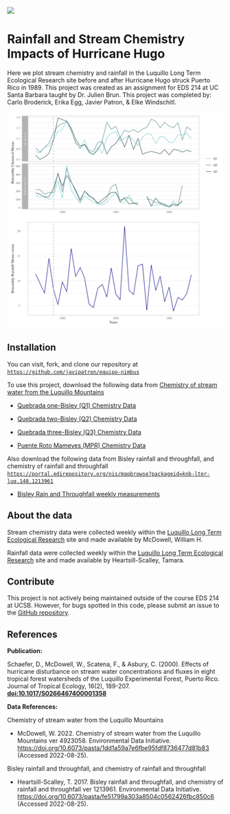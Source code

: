 <!-- Add banner here -->

![](https://i1.pickpik.com/photos/683/227/758/tropical-cyclone-hurricane-isabel-aerial-view-thumb.jpg)

# Rainfall and Stream Chemistry Impacts of Hurricane Hugo

Here we plot stream chemistry and rainfall in the Luquillo Long Term Ecological Research site before and after Hurricane Hugo struck Puerto Rico in 1989. This project was created as an assignment for EDS 214 at UC Santa Barbara taught by Dr. Julien Brun. This project was completed by: Carlo Broderick, Erika Egg, Javier Patron, & Elke Windschitl.

![](plots/rainfall_and_stream_chemistry_plot.png)

## Installation

You can visit, fork, and clone our repository at [`https://github.com/javipatron/equipo-nimbus`](https://github.com/javipatron/equipo-nimbus)

To use this project, download the following data from [Chemistry of stream water from the Luquillo Mountains](https://portal.edirepository.org/nis/mapbrowse?packageid=knb-lter-luq.20.4923058)

-   [Quebrada one-Bisley (Q1) Chemistry Data](https://portal.edirepository.org/nis/dataviewer?packageid=knb-lter-luq.20.4923058&entityid=96e0ef7b3f2bc92485a559645d545845)

-   [Quebrada two-Bisley (Q2) Chemistry Data](https://portal.edirepository.org/nis/dataviewer?packageid=knb-lter-luq.20.4923058&entityid=8d1e2d357a2dc2d56b9eedea56a46236)

-   [Quebrada three-Bisley (Q3) Chemistry Data](https://portal.edirepository.org/nis/dataviewer?packageid=knb-lter-luq.20.4923058&entityid=665f37efee3109a7c3aff95e079e2de2)

-   [Puente Roto Mameyes (MPR) Chemistry Data](https://portal.edirepository.org/nis/dataviewer?packageid=knb-lter-luq.20.4923058&entityid=acb18d969cf36e7efda2604a1449e816)

Also download the following data from Bisley rainfall and throughfall, and chemistry of rainfall and throughfall [`https://portal.edirepository.org/nis/mapbrowse?packageid=knb-lter-luq.148.1213961`](https://portal.edirepository.org/nis/mapbrowse?packageid=knb-lter-luq.148.1213961)

-   [Bisley Rain and Throughfall weekly measurements](https://portal.edirepository.org/nis/dataviewer?packageid=knb-lter-luq.148.1213961&entityid=321e187b737007eece552ab269b5e626)

## About the data

Stream chemistry data were collected weekly within the [Luquillo Long Term Ecological Research](https://lternet.edu/site/luquillo-lter/) site and made available by McDowell, William H.

Rainfall data were collected weekly within the [Luquillo Long Term Ecological Research](https://lternet.edu/site/luquillo-lter/) site and made available by Heartsill-Scalley, Tamara.

## Contribute

This project is not actively being maintained outside of the course EDS 214 at UCSB. However, for bugs spotted in this code, please submit an issue to the [GitHub repository](https://github.com/javipatron/equipo-nimbus).

## References

**Publication:**

Schaefer, D., McDowell, W., Scatena, F., & Asbury, C. (2000). Effects of hurricane disturbance on stream water concentrations and fluxes in eight tropical forest watersheds of the Luquillo Experimental Forest, Puerto Rico. Journal of Tropical Ecology, 16(2), 189-207. [**doi:10.1017/S0266467400001358**](doi:10.1017/S0266467400001358)

**Data References:**

Chemistry of stream water from the Luquillo Mountains

-   McDowell, W. 2022. Chemistry of stream water from the Luquillo Mountains ver 4923058. Environmental Data Initiative. <https://doi.org/10.6073/pasta/1dd1a59a7e6fbe95fdf8736477d81b83> (Accessed 2022-08-25).

Bisley rainfall and throughfall, and chemistry of rainfall and throughfall

-   Heartsill-Scalley, T. 2017. Bisley rainfall and throughfall, and chemistry of rainfall and throughfall ver 1213961. Environmental Data Initiative. <https://doi.org/10.6073/pasta/fe51799a303a8504c0562426fbc850c6> (Accessed 2022-08-25).
